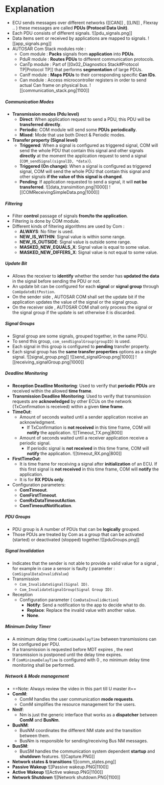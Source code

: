 # Explanation
- ECU sends messages over different networks ([[CAN]] , [[LIN]] , Flexray .. ) these messages are called **PDUs (Protocol Data Unit)**.
- Each PDU consists of different signals.
	![[pdu_signals.png]]
- Data items sent or received by applications are mapped to signals.
	 ![[app_signals.png]]
- AUTOSAR Com Stack modules role :
	- Com module : **Packs** signals from **application** into **PDUs**.
	- PduR module : **Routes PDUs** to different communication protocols.
	- CanTp module : Part of [[0x02_Diagnostics Stack#Protocol TP|Protocol TP]] that performs **segmentation** of large PDUs.
	- CanIf module : **Maps PDUs** to their corresponding specific **Can IDs**.
	- Can module : Access microcontroller registers in order to send actual Can frame on physical bus.
	 ![[communication_stack.png|1100]]
##### Communication Modes
- **Transmission modes (Pdu level)**
	- **Direct**: When application request to send a PDU, this PDU will be **transferred directly**.
	- **Periodic**: COM module will send some **PDUs** **periodically**.
	- **Mixed**: Mode that use both Direct & Periodic modes.
- **Transfer property (Signal level)**
	- **Triggered**: When a signal is configured as triggered signal, COM will send the whole  PDU that contain this signal and other signals **directly** at the moment the application request to send a signal (`COM_sendSignal(signalID, *data)`).
	- **Triggered (On change)**: When a signal is configured as triggered signal, COM will send the whole  PDU that contain this signal and other signals **if the value of this signal is changed**.
	- **Pending**: If application requested to send a signal, it will **not be transferred**.
	 ![[data_transimition.png|1000]]
	![[COMReceivingSimpleData.png|1000]]
##### Filtering
- Filter **control** passage of signals **from/to the application**.
- Filtering is done by COM module.
- Different kinds of filtering algorithms are used by Com :
	- **ALWAYS**: No filter is used.
	- **NEW_IS_WITHIN**: Signal value is within some range.
	- **NEW_IS_OUTSIDE**: Signal value is outside some range.
	- **MASKED_NEW_EQUALS_X**: Signal value is equal to some value.
	- **MASKED_NEW_DIFFERS_X**: Signal value is not equal to some value.
##### Update Bit
- Allows the receiver to **identify** whether the sender has **updated the data** in the signal before sending the PDU or not.
- An update bit can be configured for each **signal** or **signal group** through `ComUpdateBitPostion`.
- On the sender side , AUTOSAR COM shall set the update bit if the application updates the value of the signal or the signal group.
- On the receiver side , AUTOSAR COM shall only process the signal or the signal group if the update is set otherwise it is discarded.
##### Signal Groups
- Signal group are some signals, grouped together, in the same PDU. 
- To send this group, `com_sendSignalGroup(groupID)` is used.
- Each signal in this group is configured to **pending** transfer property.
- Each signal group has the **same transfer properties** options as a single signal.
	![[signal_group.png]]
	![[send_signalGroup.png|1000]]
	![[receiving_signalGroup.png|1000]]
##### Deadline Monitoring
- **Reception Deadline Monitoring**: Used to verify that **periodic PDUs** are received within the allowed **time frame**.
- **Transmission Deadline Monitoring**: Used to verify that transmission requests are **acknowledged** by other ECUs on the network (TxConfirmation is received) within a given **time frame**.
- **TimeOut**:
	-  Amount of seconds waited until a sender application receive an acknowledgment. 
		- If TxConfirmation is **not received** in this time frame, COM will **notify** the application.
			 ![[Timeout_TX.png|800]]
	- Amount of seconds waited until a receiver application receive a periodic signal.
		- If periodic signal is **not received** in this time frame, COM will **notify** the application.
			 ![[timeout_RX.png|800]]
- **FirstTimeOut**:
	- It is time frame for receiving a signal after **initialization** of an ECU. If this first signal is **not received** in this time frame, COM will **notify** the application.
	- It is for **RX PDUs only**.
- Configuration parameters:
	- **ComTimeout**.
	- **ComFirstTimeout**.
	- **ComRxDataTimeoutAction**.
	- **ComTimeoutNotification**.
##### PDU Groups
- PDU group is A number of PDUs that can be **logically** grouped.
- Those PDUs are treated by Com as a group that can be activated (started) or deactivated (stopped) together.![[pduGroups.png]]
##### Signal Invalidation
- Indicates that the sender is not able to provide a valid value for a signal , for example in case a sensor is faulty ( parameter : `ComSignalDataInvalidValue`)
- Transmission
	- `Com_InvalidateSignal(Signal ID)`.
	- `Com_InvalidateSignalGroup(Signal Group ID)`.
- Reception
	- Configuration parameter ( `ComDataInvalidAction`)
		- **Notify**: Send a notification to the app to decide what to do.
		- **Replace**: Replace the invalid value with another value.
		- **None**.
##### Minimum Delay Timer
- A minimum delay time `ComMinimumDelayTime` between transmissions can be configured per PDU.
- If a transmission is requested before MDT expires , the next transmission is postponed until the delay time expires.
- If `ComMinimumDelayTime` is configured with 0 , no minimum delay time monitoring shall be performed.
#####  Network & Mode management
- ==Note: Always review the video in this part till U master it==
- **ComM**:
	- ComM handles the user communication **mode requests**.
	- ComM simplifies the resource management for the users.
- **NmIf**:
	- Nm is just the generic interface that works as a **dispatcher** between **ComM** and **BusNm**.
- **BusNM**:
	- BusNM coordinates the different NM state and the transition between them.
	- BusNm is responsible for sending/receiving Bus NM messages.
- **BusSM**:
	- BusSM handles the communication system dependent **startup** and **shutdown** features.
	![[Capture.PNG]]
- **Network states & transitions**
	![[comm_states.png]]
- **Passive Wakeup**
	![[Passive wakeup.PNG|1100]]
- **Active Wakeup**
	 ![[Active wakeup.PNG|1100]]
- **Network Shutdown**
	![[Network shutdown.PNG|1100]]